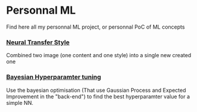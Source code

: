 # Personnal ML
Find here all my personnal ML project, or personnal PoC of ML concepts



### [Neural Transfer Style](https://github.com/Camaltra/personnal_ml/tree/main/vgg19_neural_transfer_style)
Combined two image (one content and one style) into a single new created one

### [Bayesian Hyperparamter tuning](https://github.com/Camaltra/personnal_ml/tree/main/bayesian_hyperparameter_tunning)
Use the bayesian optimisation (That use Gaussian Process and Expected Improvement in the "back-end") to find the best hyperparamter value for a simple NN.